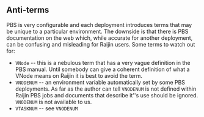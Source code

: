 ## Anti-terms

PBS is very configurable and each deployment introduces terms that may be unique to a particular environment. The downside is
that there is PBS documentation on the web which, while accurate for another deployment, can be confusing and misleading for Raijin 
users. Some terms to watch out for:

* ``VNode`` -- this is a nebulous term that has a very vague definition in the PBS manual. Until somebody can give a coherent 
definition of what a VNode means on Raijin it is best to avoid the term. 
* ``VNODENUM`` -- an environment variable automatically set by some PBS deployments. As far as the author can tell ``VNODENUM`` is
not defined within Raijin PBS jobs and documents that describe it''s use should be ignored. ``VNODENUM`` is not available to us.
* ``VTASKNUM`` -- see ``VNODENUM``
